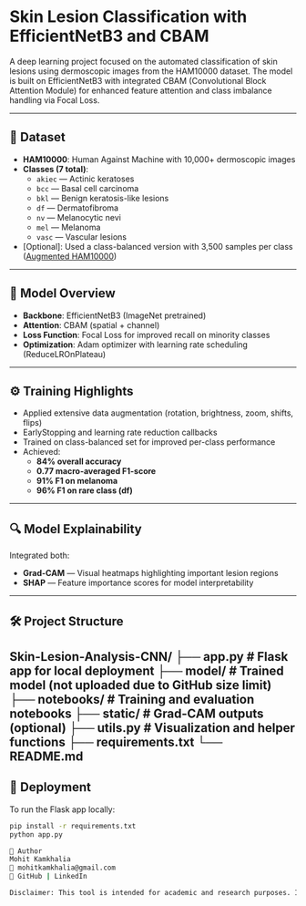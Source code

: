 # Skin Lesion Classification with EfficientNetB3 and CBAM

A deep learning project focused on the automated classification of skin lesions using dermoscopic images from the HAM10000 dataset. The model is built on EfficientNetB3 with integrated CBAM (Convolutional Block Attention Module) for enhanced feature attention and class imbalance handling via Focal Loss.

---

## 📁 Dataset

- **HAM10000**: Human Against Machine with 10,000+ dermoscopic images
- **Classes (7 total)**:
  - `akiec` — Actinic keratoses
  - `bcc` — Basal cell carcinoma
  - `bkl` — Benign keratosis-like lesions
  - `df` — Dermatofibroma
  - `nv` — Melanocytic nevi
  - `mel` — Melanoma
  - `vasc` — Vascular lesions
- [Optional]: Used a class-balanced version with 3,500 samples per class ([Augmented HAM10000](https://www.kaggle.com/datasets/aranyasaha/augmented-ham10000-3500-image-per-class))

---

## 🧠 Model Overview

- **Backbone**: EfficientNetB3 (ImageNet pretrained)
- **Attention**: CBAM (spatial + channel)
- **Loss Function**: Focal Loss for improved recall on minority classes
- **Optimization**: Adam optimizer with learning rate scheduling (ReduceLROnPlateau)

---

## ⚙️ Training Highlights

- Applied extensive data augmentation (rotation, brightness, zoom, shifts, flips)
- EarlyStopping and learning rate reduction callbacks
- Trained on class-balanced set for improved per-class performance
- Achieved:
  - **84% overall accuracy**
  - **0.77 macro-averaged F1-score**
  - **91% F1 on melanoma**
  - **96% F1 on rare class (df)**

---

## 🔍 Model Explainability

Integrated both:
- **Grad-CAM** — Visual heatmaps highlighting important lesion regions
- **SHAP** — Feature importance scores for model interpretability

---

## 🛠️ Project Structure
Skin-Lesion-Analysis-CNN/
├── app.py # Flask app for local deployment
├── model/ # Trained model (not uploaded due to GitHub size limit)
├── notebooks/ # Training and evaluation notebooks
├── static/ # Grad-CAM outputs (optional)
├── utils.py # Visualization and helper functions
├── requirements.txt
└── README.md
---

## 🚀 Deployment

To run the Flask app locally:

```bash
pip install -r requirements.txt
python app.py

👤 Author
Mohit Kamkhalia
📧 mohitkamkhalia@gmail.com
🔗 GitHub | LinkedIn

Disclaimer: This tool is intended for academic and research purposes. It is not a substitute for clinical diagnosis.
